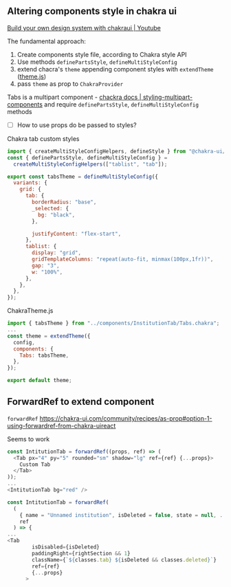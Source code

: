 ## Altering components style in chakra ui
[Build your own design system with chakraui | Youtube](https://youtu.be/epJuxo8FKFA?si=UEmVtkfPLerimLkN&t=1210)

The fundamental approach:
1. Create components style file, according to Chakra style API
2. Use methods `definePartsStyle`, `defineMultiStyleConfig`
3. extend chacra's `theme` appending component styles with `extendTheme` ([theme.js](app/ChakraTheme.js))
4. pass `theme` as prop to `ChakraProvider`


Tabs is a multipart component - [chackra docs | styling-multipart-components](https://chakra-ui.com/docs/styled-system/component-style#styling-multipart-components) and require `definePartsStyle`, `defineMultiStyleConfig` methods


- [ ] How to use props do be passed to styles?

Chakra tab custom styles
```js
import { createMultiStyleConfigHelpers, defineStyle } from "@chakra-ui/react";
const { definePartsStyle, defineMultiStyleConfig } =
  createMultiStyleConfigHelpers(["tablist", "tab"]);

export const tabsTheme = defineMultiStyleConfig({
  variants: {
    grid: {
      tab: {
        borderRadius: "base",
        _selected: {
          bg: "black",
        },

        justifyContent: "flex-start",
      },
      tablist: {
        display: "grid",
        gridTemplateColumns: "repeat(auto-fit, minmax(100px,1fr))",
        gap: "3",
        w: "100%",
      },
    },
  },
});
```


ChakraTheme.js
```js
import { tabsTheme } from "../components/InstitutionTab/Tabs.chakra";
...
const theme = extendTheme({
  config,
  components: {
    Tabs: tabsTheme,
  },
});

export default theme;
```


## ForwardRef to extend component
`forwardRef` https://chakra-ui.com/community/recipes/as-prop#option-1-using-forwardref-from-chakra-uireact

Seems to work

```js
const IntitutionTab = forwardRef((props, ref) => (
  <Tab px="4" py="5" rounded="sm" shadow="lg" ref={ref} {...props}>
    Custom Tab
  </Tab>
));
...
<IntitutionTab bg="red" />
```

```js
const IntitutionTab = forwardRef(
  (
    { name = "Unnamed institution", isDeleted = false, state = null, ...props },
    ref
  ) => {
...
<Tab
        isDisabled={isDeleted}
        paddingRight={rightSection && 1}
        className={`${classes.tab} ${isDeleted && classes.deleted}`}
        ref={ref}
        {...props}
      >
```